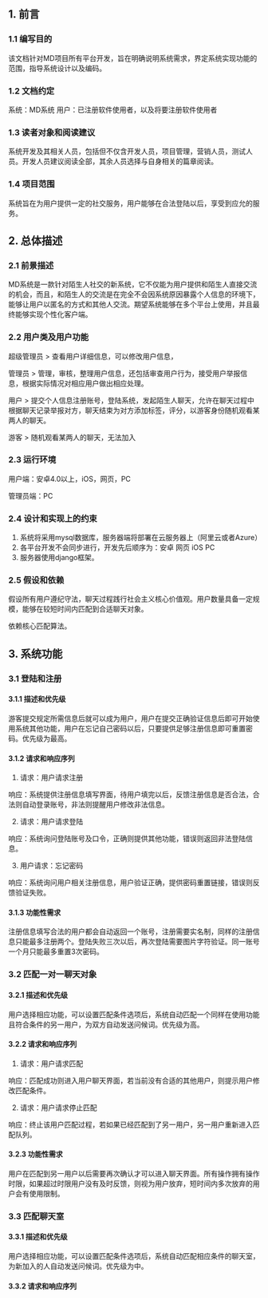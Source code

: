 ## 1. 前言

### 1.1 编写目的
该文档针对MD项目所有平台开发，旨在明确说明系统需求，界定系统实现功能的范围，指导系统设计以及编码。

### 1.2 文档约定
系统：MD系统
用户：已注册软件使用者，以及将要注册软件使用者

### 1.3 读者对象和阅读建议
系统开发及其相关人员，包括但不仅含开发人员，项目管理，营销人员，测试人员。开发人员建议阅读全部，其余人员选择与自身相关的篇章阅读。

### 1.4 项目范围
系统旨在为用户提供一定的社交服务，用户能够在合法登陆以后，享受到应允的服务。

## 2. 总体描述

### 2.1 前景描述
MD系统是一款针对陌生人社交的新系统，它不仅能为用户提供和陌生人直接交流的机会，而且，和陌生人的交流是在完全不会因系统原因暴露个人信息的环境下，能够让用户以匿名的方式和其他人交流。期望系统能够在多个平台上使用，并且最终能够实现个性化客户端。

### 2.2 用户类及用户功能
超级管理员 > 查看用户详细信息，可以修改用户信息，

管理员 > 管理，审核，整理用户信息，还包括审查用户行为，接受用户举报信息，根据实际情况对相应用户做出相应处理。

用户 > 提交个人信息注册账号，登陆系统，发起陌生人聊天，允许在聊天过程中根据聊天记录举报对方，聊天结束为对方添加标签，评分，以游客身份随机观看某两人的聊天。

游客 > 随机观看某两人的聊天，无法加入

### 2.3 运行环境
用户端：安卓4.0以上，iOS，网页，PC

管理员端：PC

### 2.4 设计和实现上的约束
1. 系统将采用mysql数据库，服务器端将部署在云服务器上（阿里云或者Azure）
2. 各平台开发不会同步进行，开发先后顺序为：安卓 网页 iOS PC
3. 服务器使用django框架。

### 2.5 假设和依赖
假设所有用户遵纪守法，聊天过程践行社会主义核心价值观。用户数量具备一定规模，能够在较短时间内匹配到合适聊天对象。

依赖核心匹配算法。

## 3. 系统功能

### 3.1 登陆和注册
#### 3.1.1 描述和优先级
游客提交规定所需信息后就可以成为用户，用户在提交正确验证信息后即可开始使用系统其他功能，用户在忘记自己密码以后，只要提供足够注册信息即可重置密码。优先级为最高。
#### 3.1.2 请求和响应序列
1. 请求：用户请求注册

  响应：系统提供注册信息填写界面，待用户填完以后，反馈注册信息是否合法，合法则自动登录账号，非法则提醒用户修改非法信息。

2. 请求：用户请求登陆

  响应：系统询问登陆账号及口令，正确则提供其他功能，错误则返回非法登陆信息。

3. 用户请求：忘记密码

  响应：系统询问用户相关注册信息，用户验证正确，提供密码重置链接，错误则反馈验证失败。

#### 3.1.3 功能性需求
  注册信息填写合法的用户都会自动返回一个账号，注册需要实名制，同样的注册信息只能最多注册两个。登陆失败三次以后，再次登陆需要图片字符验证。同一账号一个月只能最多重置3次密码。

### 3.2 匹配一对一聊天对象
#### 3.2.1 描述和优先级
用户选择相应功能，可以设置匹配条件选项后，系统自动匹配一个同样在使用功能且符合条件的另一用户，为双方自动发送问候词。优先级为高。
#### 3.2.2 请求和响应序列
1. 请求：用户请求匹配

  响应：匹配成功则进入用户聊天界面，若当前没有合适的其他用户，则提示用户修改匹配条件。

2. 请求：用户请求停止匹配

  响应：终止该用户匹配过程，若如果已经匹配到了另一用户，另一用户重新进入匹配队列。

#### 3.2.3 功能性需求
用户在匹配到另一用户以后需要再次确认才可以进入聊天界面。所有操作拥有操作时限，如果超过时限用户没有及时反馈，则视为用户放弃，短时间内多次放弃的用户会有使用限制。

### 3.3 匹配聊天室
#### 3.3.1 描述和优先级
用户选择相应功能，可以设置匹配条件选项后，系统自动匹配相应条件的聊天室，为新加入的人自动发送问候词。优先级为中。
#### 3.3.2 请求和响应序列
